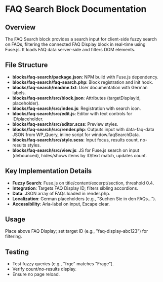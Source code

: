 # FAQ Search Block Documentation

## Overview

The FAQ Search block provides a search input for client-side fuzzy search on FAQs, filtering the connected FAQ Display block in real-time using Fuse.js. It loads FAQ data server-side and filters DOM elements.

## File Structure

- **blocks/faq-search/package.json**: NPM build with Fuse.js dependency.
- **blocks/faq-search/faq-search.php**: Block registration and init hook.
- **blocks/faq-search/readme.txt**: User documentation with German labels.
- **blocks/faq-search/src/block.json**: Attributes (targetDisplayId, placeholder).
- **blocks/faq-search/src/index.js**: Registration with search icon.
- **blocks/faq-search/src/edit.js**: Editor with text controls for ID/placeholder.
- **blocks/faq-search/src/editor.scss**: Preview styles.
- **blocks/faq-search/src/render.php**: Outputs input with data-faq-data JSON from WP_Query, inline script for window.faqSearchData.
- **blocks/faq-search/src/style.scss**: Input focus, results count, no-results styles.
- **blocks/faq-search/src/view.js**: JS for Fuse.js search on input (debounced), hides/shows items by ID/text match, updates count.

## Key Implementation Details

- **Fuzzy Search**: Fuse.js on title/content/excerpt/section, threshold 0.4.
- **Integration**: Targets FAQ Display ID; filters sibling accordions.
- **Data**: JSON array of FAQs loaded in render.php.
- **Localization**: German placeholders (e.g., "Suchen Sie in den FAQs...").
- **Accessibility**: Aria-label on input, Escape clear.

## Usage

Place above FAQ Display; set target ID (e.g., "faq-display-abc123") for filtering.

## Testing

- Test fuzzy queries (e.g., "frge" matches "Frage").
- Verify count/no-results display.
- Ensure no page reload.
